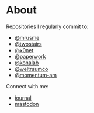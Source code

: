 # About

Repositories I regularly commit to:

- [@mrusme](https://github.com/mrusme?tab=repositories)
- [@twostairs](https://github.com/twostairs)
- [@x0net](https://github.com/x0net)
- [@paperwork](https://github.com/paperwork)
- [@konalab](https://github.com/konalab)
- [@weltraumco](https://github.com/weltraumco)
- [@momentum-am](https://github.com/momentum-am)

Connect with me:

- [journal](https://マリウス.com)
- [mastodon](https://merveilles.town/@mrus)
